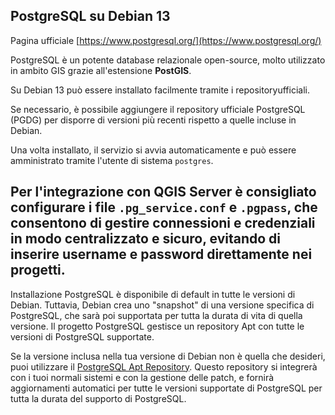 ## PostgreSQL su Debian 13
Pagina ufficiale [https://www.postgresql.org/](https://www.postgresql.org/)

PostgreSQL è un potente database relazionale open-source, molto utilizzato in ambito GIS grazie all'estensione **PostGIS**.

Su Debian 13 può essere installato facilmente tramite i repositoryufficiali.

Se necessario, è possibile aggiungere il repository ufficiale PostgreSQL (PGDG) per disporre di versioni più recenti rispetto a quelle incluse in Debian.

Una volta installato, il servizio si avvia automaticamente e può essere amministrato tramite l'utente di sistema `postgres`.

Per l'integrazione con **QGIS Server** è consigliato configurare i file **`.pg_service.conf`** e **`.pgpass`**, che consentono di gestire connessioni e credenziali in modo centralizzato e sicuro, evitando di inserire username e password direttamente nei progetti.
-----

Installazione
PostgreSQL è disponibile di default in tutte le versioni di Debian. Tuttavia, Debian crea uno "snapshot" di una versione specifica di PostgreSQL, che sarà poi supportata per tutta la durata di vita di quella versione. Il progetto PostgreSQL gestisce un repository Apt con tutte le versioni di PostgreSQL supportate.

Se la versione inclusa nella tua versione di Debian non è quella che desideri, puoi utilizzare il [PostgreSQL Apt Repository](https://wiki.postgresql.org/wiki/Apt). Questo repository si integrerà con i tuoi normali sistemi e con la gestione delle patch, e fornirà aggiornamenti automatici per tutte le versioni supportate di PostgreSQL per tutta la durata del supporto di PostgreSQL.
